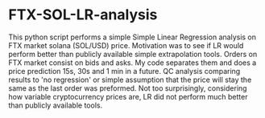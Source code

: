 # FTX-SOL-LR-analysis
This python script performs a simple Simple Linear Regression analysis on FTX market solana (SOL/USD) price. 
Motivation was to see if LR would perform better than publicly available simple extrapolation tools. Orders on FTX market consist on bids and asks. 
My code separates them and does a price prediction 15s, 30s and 1 min in a future. QC analysis comparing results to 'no regression' or simple assumption 
that the price will stay the same as the last order was preformed. Not too surprisingly, considering how variable cryptocurrency prices are, LR did not 
perform much better than publicly available tools. 
